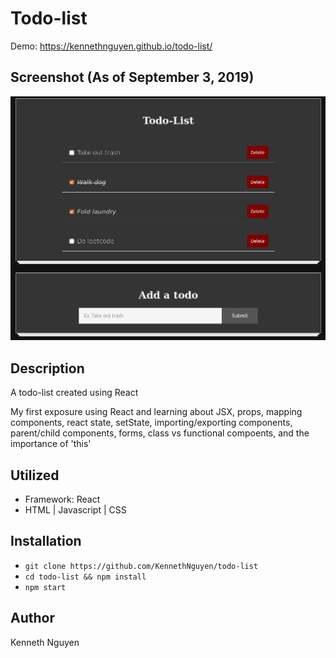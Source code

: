 # Todo-list

Demo: https://kennethnguyen.github.io/todo-list/

## Screenshot (As of September 3, 2019)

![ExampleTodo](/images/exampleTodo.png)

## Description

A todo-list created using React

My first exposure using React and learning about JSX, props, mapping components, react state, setState, importing/exporting components, parent/child components, forms, class vs functional compoents, and the importance of 'this'

## Utilized
* Framework: React
* HTML | Javascript | CSS

## Installation

* `git clone https://github.com/KennethNguyen/todo-list`
* `cd todo-list && npm install`
* `npm start`

## Author

Kenneth Nguyen
